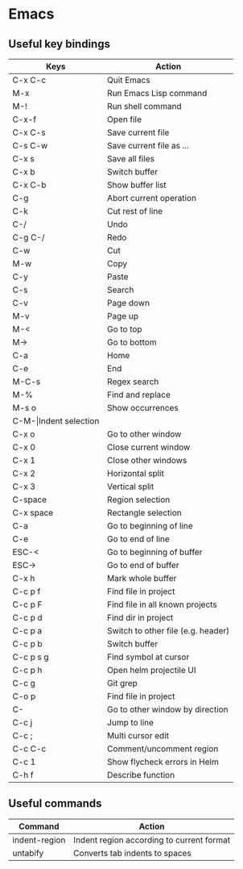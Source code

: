 # Emacs

## Useful key bindings
|Keys|Action|
|---------|------|
|C-x C-c|Quit Emacs|
|M-x|Run Emacs Lisp command|
|M-!|Run shell command|
|C-x-f|Open file|
|C-x C-s|Save current file|
|C-s C-w|Save current file as ...|
|C-x s|Save all files|
|C-x b|Switch buffer|
|C-x C-b|Show buffer list|
|C-g|Abort current operation|
|C-k|Cut rest of line|
|C-/|Undo|
|C-g C-/|Redo|
|C-w|Cut|
|M-w|Copy|
|C-y|Paste|
|C-s|Search|
|C-v|Page down|
|M-v|Page up|
|M-<|Go to top|
|M->|Go to bottom|
|C-a|Home|
|C-e|End|
|M-C-s|Regex search|
|M-%|Find and replace|
|M-s o|Show occurrences|
|C-M-\\|Indent selection|
|C-x o|Go to other window|
|C-x 0|Close current window|
|C-x 1|Close other windows|
|C-x 2|Horizontal split|
|C-x 3|Vertical split|
|C-space|Region selection|
|C-x space|Rectangle selection|
|C-a|Go to beginning of line|
|C-e|Go to end of line|
|ESC-<|Go to beginning of buffer|
|ESC->|Go to end of buffer|
|C-x h|Mark whole buffer|
|C-c p f|Find file in project|
|C-c p F|Find file in all known projects|
|C-c p d|Find dir in project|
|C-c p a|Switch to other file (e.g. header)|
|C-c p b|Switch buffer|
|C-c p s g|Find symbol at cursor|
|C-c p h|Open helm projectile UI|
|C-c g|Git grep|
|C-o p|Find file in project|
|C-<arrow>|Go to other window by direction|
|C-c j|Jump to line|
|C-c ;|Multi cursor edit|
|C-c C-c|Comment/uncomment region|
|C-c 1|Show flycheck errors in Helm|
|C-h f|Describe function|

## Useful commands
|Command|Action|
|-------|------|
|indent-region|Indent region according to current format|
|untabify|Converts tab indents to spaces|
